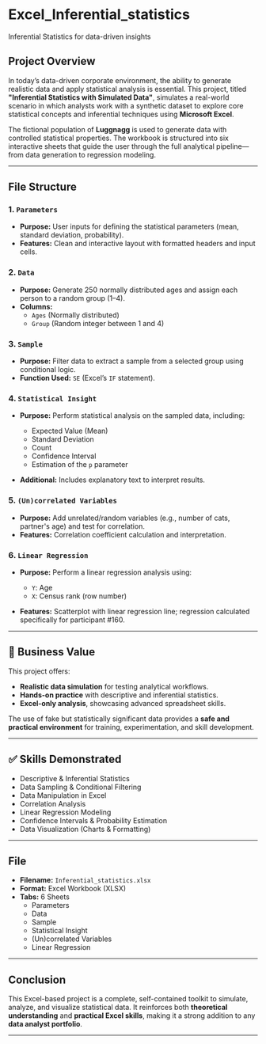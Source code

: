 # Excel_Inferential_statistics
Inferential Statistics for data-driven insights

## Project Overview

In today’s data-driven corporate environment, the ability to generate realistic data and apply statistical analysis is essential. This project, titled **"Inferential Statistics with Simulated Data"**, simulates a real-world scenario in which analysts work with a synthetic dataset to explore core statistical concepts and inferential techniques using **Microsoft Excel**. 

The fictional population of **Luggnagg** is used to generate data with controlled statistical properties. The workbook is structured into six interactive sheets that guide the user through the full analytical pipeline—from data generation to regression modeling.

---

## File Structure

### 1. `Parameters`
- **Purpose:** User inputs for defining the statistical parameters (mean, standard deviation, probability).
- **Features:** Clean and interactive layout with formatted headers and input cells.

### 2. `Data`
- **Purpose:** Generate 250 normally distributed ages and assign each person to a random group (1–4).
- **Columns:**
  - `Ages` (Normally distributed)
  - `Group` (Random integer between 1 and 4)

### 3. `Sample`
- **Purpose:** Filter data to extract a sample from a selected group using conditional logic.
- **Function Used:** `SE` (Excel’s `IF` statement).

### 4. `Statistical Insight`
- **Purpose:** Perform statistical analysis on the sampled data, including:
  - Expected Value (Mean)
  - Standard Deviation
  - Count
  - Confidence Interval
  - Estimation of the `p` parameter

- **Additional:** Includes explanatory text to interpret results.

### 5. `(Un)correlated Variables`
- **Purpose:** Add unrelated/random variables (e.g., number of cats, partner's age) and test for correlation.
- **Features:** Correlation coefficient calculation and interpretation.

### 6. `Linear Regression`
- **Purpose:** Perform a linear regression analysis using:
  - `Y`: Age
  - `X`: Census rank (row number)

- **Features:** Scatterplot with linear regression line; regression calculated specifically for participant #160.

---

## 🏢 Business Value

This project offers:
- **Realistic data simulation** for testing analytical workflows.
- **Hands-on practice** with descriptive and inferential statistics.
- **Excel-only analysis**, showcasing advanced spreadsheet skills.

The use of fake but statistically significant data provides a **safe and practical environment** for training, experimentation, and skill development.

---

## ✅ Skills Demonstrated

- Descriptive & Inferential Statistics  
- Data Sampling & Conditional Filtering  
- Data Manipulation in Excel  
- Correlation Analysis  
- Linear Regression Modeling  
- Confidence Intervals & Probability Estimation  
- Data Visualization (Charts & Formatting)

---

## File

- **Filename:** `Inferential_statistics.xlsx`
- **Format:** Excel Workbook (XLSX)
- **Tabs:** 6 Sheets  
  - Parameters  
  - Data  
  - Sample  
  - Statistical Insight  
  - (Un)correlated Variables  
  - Linear Regression  

---

## Conclusion

This Excel-based project is a complete, self-contained toolkit to simulate, analyze, and visualize statistical data. It reinforces both **theoretical understanding** and **practical Excel skills**, making it a strong addition to any **data analyst portfolio**.

---
